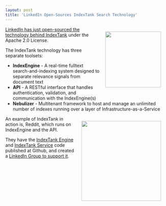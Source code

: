```yaml
---
layout: post
title: 'LinkedIn Open-Sources IndexTank Search Technology'
---
```

<a target="_blank"><img style="padding: 15px;" src="http://kinlane-productions.s3.amazonaws.com/linkedin/LinkedIn-Developer-Network.png" alt="" width="175" align="right" /></a><a title="LinkedIn has just open-sourced the technology behind IndexTank" href="http://engineering.linkedin.com/open-source/indextank-now-open-source">LinkedIn has just open-sourced the technology behind IndexTank</a> under the Apache 2.0 License.<p></p>
The IndexTank technology has three separate toolsets:
<ul class="mainlist">
	<li><strong>IndexEngine</strong> - A real-time fulltext search-and-indexing system designed to separate relevance signals from document text</li>
	<li><strong>API</strong> - A RESTful interface that handles authentication, validation, and communication with the IndexEngine(s)</li>
	<li><strong>Nebulizer</strong> - Multitenant framework to host and manage an unlimited number of indexes running over a layer of Infrastructure-as-a-Service</li>
</ul>
<a href="http://indextank.com/" target="_blank"><img style="padding: 15px;" src="http://kinlane-productions.s3.amazonaws.com/api-evangelist/indextank/indextank_logo.png" alt="" width="250" align="right" /></a> An example of IndexTank in action is, Reddit, which runs on IndexEngine and the API.<p></p>
They have the <a href="https://github.com/linkedin/indextank-engine">IndexTank Engine</a> and <a href="https://github.com/linkedin/indextank-service">IndexTank Service</a> code published at Github, and created a <a title="LinkedIn Group to Support It" href="http://www.linkedin.com/groups?gid=4224441">LinkedIn Group to support it</a>.